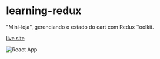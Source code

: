 # learning-redux

"Mini-loja", gerenciando o estado do cart com Redux Toolkit.

[live site](https://state-handling-redux-toolkit.netlify.app/)

![React App](https://user-images.githubusercontent.com/75024157/160249993-1a56519f-84aa-452c-a81c-8f90d226c97c.gif)
